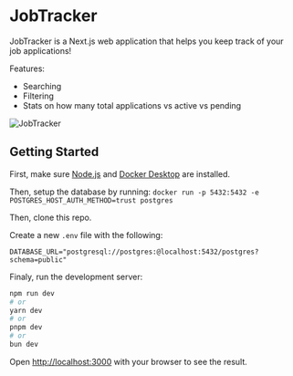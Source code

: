 # JobTracker

JobTracker is a Next.js web application that helps you keep track of your job applications!

Features:

- Searching
- Filtering
- Stats on how many total applications vs active vs pending

![JobTracker](https://github.com/mattbal/JobTracker/assets/55065240/eefac11c-ff82-4527-bf65-3493e4033a14)

## Getting Started

First, make sure [Node.js](https://nodejs.org/en) and [Docker Desktop](https://www.docker.com/products/docker-desktop/) are installed.

Then, setup the database by running:
`docker run -p 5432:5432 -e POSTGRES_HOST_AUTH_METHOD=trust postgres`

Then, clone this repo.

Create a new `.env` file with the following:

```
DATABASE_URL="postgresql://postgres:@localhost:5432/postgres?schema=public"
```

Finaly, run the development server:

```bash
npm run dev
# or
yarn dev
# or
pnpm dev
# or
bun dev
```

Open [http://localhost:3000](http://localhost:3000) with your browser to see the result.

